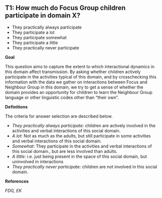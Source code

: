 
## T1: How much do Focus Group children participate in domain X?

- They practically always participate
- They participate a lot
- They participate somewhat
- They participate a little
- They practically never participate



**Goal**

This question aims to capture the extent to which interactional dynamics in this domain affect transmission. By asking whether children actively participate in the activities typical of this domain, and by crosschecking this information with the data we gather on interactions between Focus and Neighbour Group in this domain, we try to get a sense of whether the domain provides an opportunity for children to learn the Neighbour Group language or other linguistic codes other than “their own”.

**Definitions**

The criteria for answer selection are described below.

- *They practically always participate:* children are actively involved in the activities and verbal interactions of this social domain.
- *A lot*: Not as much as the adults, but still participate in some activities and verbal interactions of this social domain.
- *Somewhat*: They participate in the activities and verbal interactions of this social domain., but are less involved than adults.
- *A little*: i.e. just being present in the space of this social domain, but uninvolved in interactions
- *They practically never participate:* children are not involved in this social domain.


**References**



*FDG, EK*
